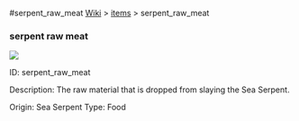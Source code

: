 #serpent_raw_meat
<a href="/wiki.html">Wiki</a> > <a href="/posts/wiki/items/index.html">items</a> > <a>serpent_raw_meat</a>
<div class="iteminfo">
<h3>serpent raw meat</h3>
<img class="pixelimage" src="https://dragon-force-studio.com/images/EF_wiki/serpent_raw_meat.png">

<a class="iteminfoitem">ID: serpent_raw_meat</a></div>
Description:   The raw material that is dropped from slaying the Sea Serpent.

Origin:  Sea Serpent
Type:  Food